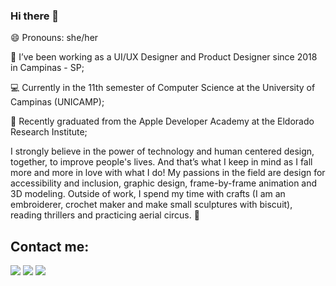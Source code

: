 ### Hi there 👋

😄 Pronouns: she/her


🎨 I’ve been working as a UI/UX Designer and Product Designer since 2018 in Campinas - SP;

💻 Currently in the 11th semester of Computer Science at the University of Campinas (UNICAMP);

🍎 Recently graduated from the Apple Developer Academy at the Eldorado Research Institute;

I strongly believe in the power of technology and human centered design, together, to improve people's lives. And that’s what I keep in mind as I fall more and more in love with what I do!
My passions in the field are design for accessibility and inclusion, graphic design, frame-by-frame animation and 3D modeling.
Outside of work, I spend my time with crafts (I am an embroiderer, crochet maker and make small sculptures with biscuit), reading thrillers and practicing aerial circus. 🤍

## Contact me:

<a href="https://instagram.com/ccmls" target="_blank"><img src="https://img.shields.io/badge/-Instagram-%23E4405F?style=for-the-badge&logo=instagram&logoColor=white" target="_blank"></a>
<a href = "mailto:camila.porfirio@gmail.com"><img src="https://img.shields.io/badge/Gmail-D14836?style=for-the-badge&logo=gmail&logoColor=white" target="_blank"></a>
<a href="https://www.linkedin.com/in/cmls" target="_blank"><img src="https://img.shields.io/badge/-LinkedIn-%230077B5?style=for-the-badge&logo=linkedin&logoColor=white" target="_blank"></a>   
</div>
